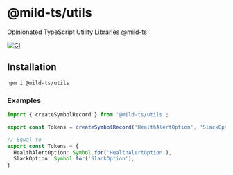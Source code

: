 # @mild-ts/utils

Opinionated TypeScript Utility Libraries [@mild-ts](https://github.com/mildronize/mild-ts)

[![CI](https://github.com/mildronize/utils/actions/workflows/main.yml/badge.svg)](https://github.com/mildronize/utils/actions/workflows/main.yml)

## Installation
```
npm i @mild-ts/utils
```

### Examples
```ts
import { createSymbolRecord } from '@mild-ts/utils';

export const Tokens = createSymbolRecord('HealthAlertOption', 'SlackOption');

// Equal to 
export const Tokens = {
  HealthAlertOption: Symbol.for('HealthAlertOption'),
  SlackOption: Symbol.for('SlackOption'),
}
```